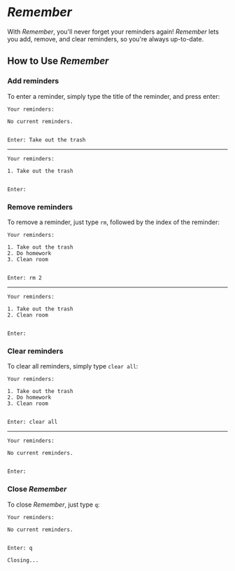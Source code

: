 # *Remember*

With *Remember*, you'll never forget your reminders again! *Remember* lets you add, remove, and clear reminders, so you're always up-to-date.

## How to Use *Remember*

### Add reminders

To enter a reminder, simply type the title of the reminder, and press enter: 

```
Your reminders:

No current reminders.


Enter: Take out the trash 
```
***
```
Your reminders:

1. Take out the trash


Enter:
```

### Remove reminders

To remove a reminder, just type `rm`, followed by the index of the reminder:

```
Your reminders:

1. Take out the trash
2. Do homework
3. Clean room


Enter: rm 2
```
***
```
Your reminders:

1. Take out the trash
2. Clean room


Enter:
```

### Clear reminders

To clear all reminders, simply type `clear all`:

```
Your reminders:

1. Take out the trash
2. Do homework
3. Clean room


Enter: clear all
```
***
```
Your reminders:

No current reminders.


Enter: 
```

### Close *Remember*

To close *Remember*, just type `q`:

```
Your reminders:

No current reminders.


Enter: q

Closing...
```
